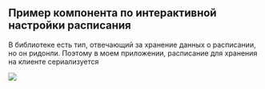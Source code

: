 <h2>Пример компонента по интерактивной настройки расписания</h2>
<p>В библиотеке есть тип, отвечающий за хранение данных о расписании, но он ридонли. Поэтому в моем приложении, расписание для хранения на клиенте сериализуется</p>
<img src='https://github.com/user-attachments/assets/9b9f8460-a7cf-48cd-92b1-af2b9a4e2ebf'/>
